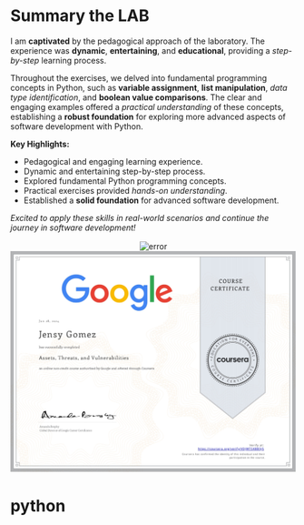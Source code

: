 
# Summary the LAB

I am **captivated** by the pedagogical approach of the laboratory. The experience was **dynamic**, **entertaining**, and **educational**, providing a _step-by-step_ learning process.

Throughout the exercises, we delved into fundamental programming concepts in Python, such as **variable assignment**, **list manipulation**, _data type identification_, and **boolean value comparisons**. The clear and engaging examples offered a _practical understanding_ of these concepts, establishing a **robust foundation** for exploring more advanced aspects of software development with Python.

**Key Highlights:**
- Pedagogical and engaging learning experience.
- Dynamic and entertaining step-by-step process.
- Explored fundamental Python programming concepts.
- Practical exercises provided _hands-on understanding_.
- Established a **solid foundation** for advanced software development.

*Excited to apply these skills in real-world scenarios and continue the journey in software development!*





<p align="center">
<img align="center" alt="error" height="80" width="80" src="">
  <img src="https://github.com/jensygomez/cybersecurity/blob/main/005%20-%20Assets%2C%20Threats%2C%20and%20Vulnerabilities/Coursera%20VDJWTSKBB5J5_page-0001.jpg" alt="Mistake" />
   
</p>

# python
